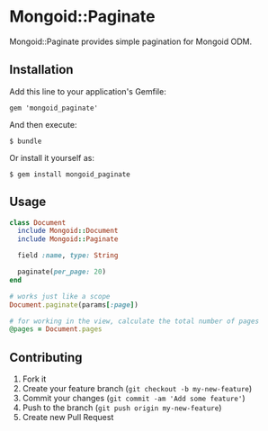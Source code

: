 # Mongoid::Paginate

Mongoid::Paginate provides simple pagination for Mongoid ODM.

## Installation

Add this line to your application's Gemfile:

    gem 'mongoid_paginate'

And then execute:

    $ bundle

Or install it yourself as:

    $ gem install mongoid_paginate

## Usage

```ruby
class Document
  include Mongoid::Document
  include Mongoid::Paginate

  field :name, type: String

  paginate(per_page: 20)
end

# works just like a scope
Document.paginate(params[:page])

# for working in the view, calculate the total number of pages
@pages = Document.pages
```

## Contributing

1. Fork it
2. Create your feature branch (`git checkout -b my-new-feature`)
3. Commit your changes (`git commit -am 'Add some feature'`)
4. Push to the branch (`git push origin my-new-feature`)
5. Create new Pull Request
